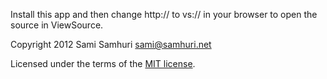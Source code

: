 Install this app and then change http:// to vs:// in your browser to open the source in ViewSource.

Copyright 2012 Sami Samhuri <sami@samhuri.net>

Licensed under the terms of the [MIT license](http://sjs.mit-license.org).
